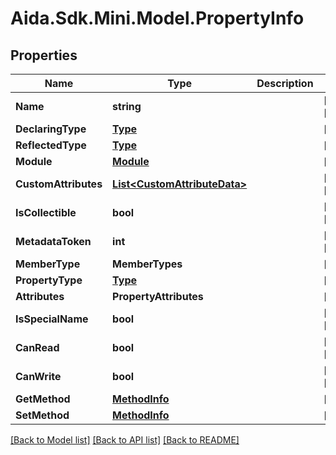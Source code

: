 # Aida.Sdk.Mini.Model.PropertyInfo

## Properties

Name | Type | Description | Notes
------------ | ------------- | ------------- | -------------
**Name** | **string** |  | [optional] [readonly] 
**DeclaringType** | [**Type**](Type.md) |  | [optional] 
**ReflectedType** | [**Type**](Type.md) |  | [optional] 
**Module** | [**Module**](Module.md) |  | [optional] 
**CustomAttributes** | [**List&lt;CustomAttributeData&gt;**](CustomAttributeData.md) |  | [optional] [readonly] 
**IsCollectible** | **bool** |  | [optional] [readonly] 
**MetadataToken** | **int** |  | [optional] [readonly] 
**MemberType** | **MemberTypes** |  | [optional] 
**PropertyType** | [**Type**](Type.md) |  | [optional] 
**Attributes** | **PropertyAttributes** |  | [optional] 
**IsSpecialName** | **bool** |  | [optional] [readonly] 
**CanRead** | **bool** |  | [optional] [readonly] 
**CanWrite** | **bool** |  | [optional] [readonly] 
**GetMethod** | [**MethodInfo**](MethodInfo.md) |  | [optional] 
**SetMethod** | [**MethodInfo**](MethodInfo.md) |  | [optional] 

[[Back to Model list]](../README.md#documentation-for-models) [[Back to API list]](../README.md#documentation-for-api-endpoints) [[Back to README]](../README.md)

